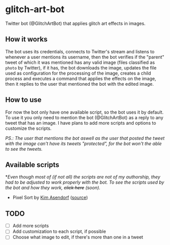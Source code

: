 # glitch-art-bot

Twitter bot (@GlitchArtBot) that applies glitch art effects in images.

## How it works

The bot uses its credentials, connects to Twitter's stream and listens to whenever a user mentions its username, then the bot verifies if the "parent" tweet of which it was mentioned has any valid image (files classified as `photo` by Twitter), if it has, the bot downloads the image, updates the file used as configuration for the processing of the image, creates a child process and executes a command that applies the effects on the image, then it replies to the user that mentioned the bot with the edited image.

## How to use

For now the bot only have one available script, so the bot uses it by default. To use it you only need to mention the bot (@GlitchArtBot) as a reply to any tweet that has an image. I have plans to add more scripts and options to customize the scripts.

*PS.: The user that mentions the bot aswell as the user that posted the tweet with the image can't have its tweets "protected", for the bot won't the able to see the tweets.*

## Available scripts

**Even though most of (if not all) the scripts are not of my authorship, they had to be adjusted to work properly with the bot. To see the scripts used by the bot and how they work, ~~click here~~ (soon).*

- Pixel Sort by [Kim Asendorf](https://github.com/kimasendorf) ([source](https://github.com/kimasendorf/ASDFPixelSort/blob/master/ASDFPixelSort.pde))

## TODO

- [ ] Add more scripts
- [ ] Add customization to each script, if possible
- [ ] Choose what image to edit, if there's more than one in a tweet 